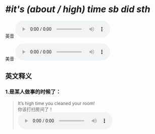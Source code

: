 # ***\#it's (about / high) time sb did sth*** 
英音
<audio src="./media/it's about time sb did sth1_AAC.aac" controls="controls"></audio>

美音
<audio src="./media/it’s about time sb did sth2_AAC.aac" controls="controls"></audio>



  

英文释义
---
### 1.**是某人做事的时候了：**  

 > It’s high time you cleaned your room!   
 > 你该打扫房间了！    
<audio src="./media/time-24.aac" controls="controls"></audio>


